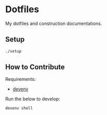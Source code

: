 # Dotfiles

My dotfiles and construction documentations.

## Setup

```bash
./setup
```

## How to Contribute

Requirements:

* [devenv](https://devenv.sh/)

Run the below to develop:

```bash
devenv shell
```
